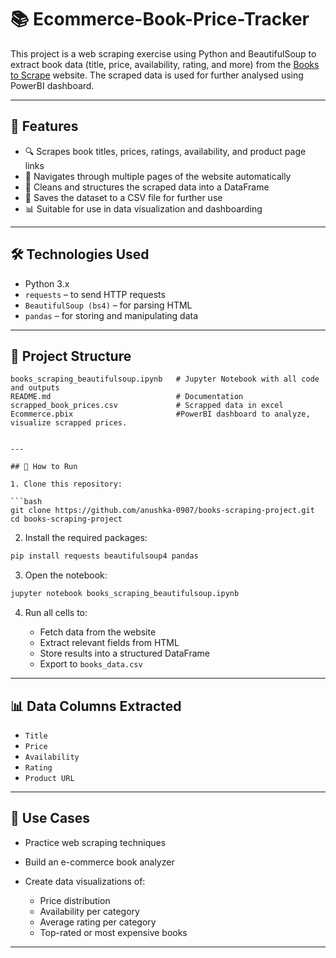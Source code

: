 # 📚 Ecommerce-Book-Price-Tracker

This project is a web scraping exercise using Python and BeautifulSoup to extract book data (title, price, availability, rating, and more) from the [Books to Scrape](http://books.toscrape.com/) website. The scraped data is used for further analysed using PowerBI dashboard.

---

## 🧾 Features

* 🔍 Scrapes book titles, prices, ratings, availability, and product page links
* 🔄 Navigates through multiple pages of the website automatically
* 🧼 Cleans and structures the scraped data into a DataFrame
* 💾 Saves the dataset to a CSV file for further use
* 📊 Suitable for use in data visualization and dashboarding

---

## 🛠️ Technologies Used

* Python 3.x
* `requests` – to send HTTP requests
* `BeautifulSoup (bs4)` – for parsing HTML
* `pandas` – for storing and manipulating data

---

## 📁 Project Structure

```
books_scraping_beautifulsoup.ipynb   # Jupyter Notebook with all code and outputs
README.md                            # Documentation
scrapped_book_prices.csv             # Scrapped data in excel
Ecommerce.pbix                       #PowerBI dashboard to analyze, visualize scrapped prices.


---

## 🚀 How to Run

1. Clone this repository:

```bash
git clone https://github.com/anushka-0907/books-scraping-project.git
cd books-scraping-project
```

2. Install the required packages:

```bash
pip install requests beautifulsoup4 pandas
```

3. Open the notebook:

```bash
jupyter notebook books_scraping_beautifulsoup.ipynb
```

4. Run all cells to:

   * Fetch data from the website
   * Extract relevant fields from HTML
   * Store results into a structured DataFrame
   * Export to `books_data.csv`

---

## 📊 Data Columns Extracted

* `Title`
* `Price`
* `Availability`
* `Rating`
* `Product URL`

---

## 🧠 Use Cases

* Practice web scraping techniques
* Build an e-commerce book analyzer
* Create data visualizations of:

  * Price distribution
  * Availability per category
  * Average rating per category
  * Top-rated or most expensive books

---
